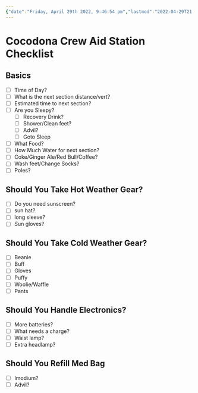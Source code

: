 ```yaml
---
{"date":"Friday, April 29th 2022, 9:46:54 pm","lastmod":"2022-04-29T21:57:29-04:00","dg-publish":true,"dg-permalink":"cocodona2crewaidchecklist","permalink":"/cocodona2crewaidchecklist/","dgHomeLink":true,"dgPassFrontmatter":true}
---
```


# Cocodona Crew Aid Station Checklist

## Basics
- [ ] Time of Day?
- [ ] What is the next section distance/vert?  
- [ ] Estimated time to next section?
- [ ] Are you Sleepy?
	- [ ] Recovery Drink?
	- [ ] Shower/Clean feet?
	- [ ] Advil?
	- [ ] Goto Sleep
- [ ] What Food?
- [ ] How Much Water for next section?
- [ ] Coke/Ginger Ale/Red Bull/Coffee?
- [ ] Wash feet/Change Socks?
- [ ] Poles?

## Should You Take Hot Weather Gear?

- [ ]  Do you need sunscreen?
- [ ] sun hat?
- [ ] long sleeve?
- [ ] Sun gloves?

## Should You Take Cold Weather Gear?

- [ ] Beanie
- [ ] Buff
- [ ] Gloves
- [ ] Puffy
- [ ] Woolie/Waffle
- [ ] Pants

## Should You Handle Electronics?

- [ ] More batteries?
- [ ] What needs a charge?
- [ ] Waist lamp?
- [ ] Extra headlamp?

## Should You Refill Med Bag

- [ ] Imodium?
- [ ] Advil?
